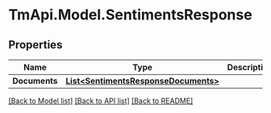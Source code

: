 # TmApi.Model.SentimentsResponse
## Properties

Name | Type | Description | Notes
------------ | ------------- | ------------- | -------------
**Documents** | [**List&lt;SentimentsResponseDocuments&gt;**](SentimentsResponseDocuments.md) |  | [optional] 

[[Back to Model list]](../README.md#documentation-for-models) [[Back to API list]](../README.md#documentation-for-api-endpoints) [[Back to README]](../README.md)

